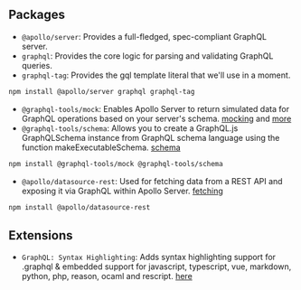 ## Packages

- `@apollo/server`: Provides a full-fledged, spec-compliant GraphQL server.
- `graphql`: Provides the core logic for parsing and validating GraphQL queries.
- `graphql-tag`: Provides the gql template literal that we'll use in a moment.

```bash
npm install @apollo/server graphql graphql-tag
```

- `@graphql-tools/mock`: Enables Apollo Server to return simulated data for GraphQL operations based on your server's schema. [mocking](https://the-guild.dev/graphql/tools/docs/mocking) and [more](https://www.apollographql.com/docs/apollo-server/testing/mocking/)
- `@graphql-tools/schema`: Allows you to create a GraphQL.js GraphQLSchema instance from GraphQL schema language using the function makeExecutableSchema. [schema](https://the-guild.dev/graphql/tools/docs/generate-schema)

```bash
npm install @graphql-tools/mock @graphql-tools/schema
```

- `@apollo/datasource-rest`: Used for fetching data from a REST API and exposing it via GraphQL within Apollo Server. [fetching](https://www.apollographql.com/docs/apollo-server/data/fetching-rest/)

```bash
npm install @apollo/datasource-rest
```

## Extensions

- `GraphQL: Syntax Highlighting`: Adds syntax highlighting support for .graphql & embedded support for javascript, typescript, vue, markdown, python, php, reason, ocaml and rescript. [here](https://marketplace.visualstudio.com/items?itemName=GraphQL.vscode-graphql-syntax)
